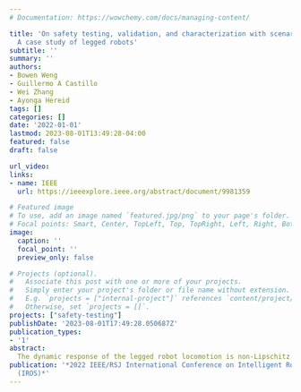 ```yaml
---
# Documentation: https://wowchemy.com/docs/managing-content/

title: 'On safety testing, validation, and characterization with scenario-sampling:
  A case study of legged robots'
subtitle: ''
summary: ''
authors:
- Bowen Weng
- Guillermo A Castillo
- Wei Zhang
- Ayonga Hereid
tags: []
categories: []
date: '2022-01-01'
lastmod: 2023-08-01T13:49:28-04:00
featured: false
draft: false

url_video:
links:
- name: IEEE
  url: https://ieeexplore.ieee.org/abstract/document/9981359

# Featured image
# To use, add an image named `featured.jpg/png` to your page's folder.
# Focal points: Smart, Center, TopLeft, Top, TopRight, Left, Right, BottomLeft, Bottom, BottomRight.
image:
  caption: ''
  focal_point: ''
  preview_only: false

# Projects (optional).
#   Associate this post with one or more of your projects.
#   Simply enter your project's folder or file name without extension.
#   E.g. `projects = ["internal-project"]` references `content/project/deep-learning/index.md`.
#   Otherwise, set `projects = []`.
projects: ["safety-testing"]
publishDate: '2023-08-01T17:49:28.050687Z'
publication_types:
- '1'
abstract: 
  The dynamic response of the legged robot locomotion is non-Lipschitz and can be stochastic due to environmental uncertainties. To test, validate, and characterize the safety performance of legged robots, existing solutions on observed and inferred risk can be incomplete and sampling inefficient. Some formal verification methods suffer from the model precision and other surrogate assumptions. In this paper, we propose a scenario sampling based testing framework that characterizes the overall safety performance of a legged robot by specifying (i) where (in terms of a set of states) the robot is potentially safe, and (ii) how safe the robot is within the specified set. The framework can also help certify the commercial deployment of the legged robot in real-world environment along with human and compare safety performance among legged robots with different mechanical structures and dynamic properties. The proposed framework is further deployed to evaluate a group of state-of-the-art legged robot locomotion controllers from various model-based, deep neural network involved, and reinforcement learning based methods in the literature. Among a series of intended work domains of the studied legged robots (e.g. tracking speed on sloped surface, with abrupt changes on demanded velocity, and against adversarial push-over disturbances), we show that the method can adequately capture the overall safety characterization and the subtle performance insights. Many of the observed safety outcomes, to the best of our knowledge, have never been reported by the existing work in the legged robot literature.
publication: '*2022 IEEE/RSJ International Conference on Intelligent Robots and Systems
  (IROS)*'
---
```

